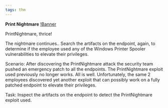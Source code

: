 ```yaml
---
tags: thm
---
```

**Print Nightmare**
[!Banner](./src/uploads/printnightmare.png)

PrintNightmare, thrice!

The nightmare continues.. Search the artifacts on the endpoint, again, to determine if the employee used any of the Windows Printer Spooler vulnerabilities to elevate their privileges. 

Scenario: After discovering the PrintNightmare attack the security team pushed an emergency patch to all the endpoints. The PrintNightmare exploit used previously no longer works. All is well. Unfortunately, the same 2 employees discovered yet another exploit that can possibly work on a fully patched endpoint to elevate their privileges.

Task: Inspect the artifacts on the endpoint to detect the PrintNightmare exploit used.